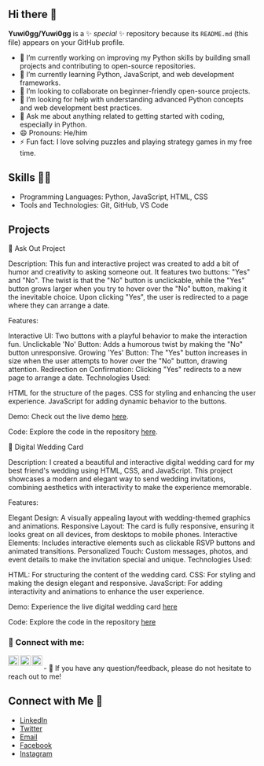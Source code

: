 ## Hi there 👋

**Yuwi0gg/Yuwi0gg** is a ✨ _special_ ✨ repository because its `README.md` (this file) appears on your GitHub profile.

- 🔭 I’m currently working on improving my Python skills by building small projects and contributing to open-source repositories.
- 🌱 I’m currently learning Python, JavaScript, and web development frameworks.
- 👯 I’m looking to collaborate on beginner-friendly open-source projects.
- 🤔 I’m looking for help with understanding advanced Python concepts and web development best practices.
- 💬 Ask me about anything related to getting started with coding, especially in Python.
- 😄 Pronouns: He/him
- ⚡ Fun fact: I love solving puzzles and playing strategy games in my free time.

## Skills 🤹‍♀️

- Programming Languages: Python, JavaScript, HTML, CSS
- Tools and Technologies: Git, GitHub, VS Code

## Projects

🥳 Ask Out Project

Description:
This fun and interactive project was created to add a bit of humor and creativity to asking someone out. It features two buttons: "Yes" and "No". The twist is that the "No" button is unclickable, while the "Yes" button grows larger when you try to hover over the "No" button, making it the inevitable choice. Upon clicking "Yes", the user is redirected to a page where they can arrange a date.

Features:

Interactive UI: Two buttons with a playful behavior to make the interaction fun.
Unclickable 'No' Button: Adds a humorous twist by making the "No" button unresponsive.
Growing 'Yes' Button: The "Yes" button increases in size when the user attempts to hover over the "No" button, drawing attention.
Redirection on Confirmation: Clicking "Yes" redirects to a new page to arrange a date.
Technologies Used:

HTML for the structure of the pages.
CSS for styling and enhancing the user experience.
JavaScript for adding dynamic behavior to the buttons.

Demo:
Check out the live demo [here](https://askyourpartner.netlify.app).

Code:
Explore the code in the repository [here](https://github.com/Yuwi0gg/Ask-Out-by-TheFlakka).

💌 Digital Wedding Card

Description:
I created a beautiful and interactive digital wedding card for my best friend's wedding using HTML, CSS, and JavaScript. This project showcases a modern and elegant way to send wedding invitations, combining aesthetics with interactivity to make the experience memorable.

Features:

Elegant Design: A visually appealing layout with wedding-themed graphics and animations.
Responsive Layout: The card is fully responsive, ensuring it looks great on all devices, from desktops to mobile phones.
Interactive Elements: Includes interactive elements such as clickable RSVP buttons and animated transitions.
Personalized Touch: Custom messages, photos, and event details to make the invitation special and unique.
Technologies Used:

HTML: For structuring the content of the wedding card.
CSS: For styling and making the design elegant and responsive.
JavaScript: For adding interactivity and animations to enhance the user experience.

Demo:
Experience the live digital wedding card [here](https://ryanwedsshainny.netlify.app)

Code:
Explore the code in the repository [here](https://github.com/Yuwi0gg/Wedding)

### 🤝 Connect with me:

<a href="https://www.linkedin.com/in/yuwantha-rashmika/"><img align="left" src="https://raw.githubusercontent.com/yushi1007/yushi1007/main/images/linkedin.svg" alt="Yuwi | LinkedIn" width="21px"/></a>
<a href="https://www.instagram.com/yuwi.gg/"><img align="left" src="https://raw.githubusercontent.com/yushi1007/yushi1007/main/images/instagram.svg" alt="Yuwi | Instagram" width="21px"/></a>
<a href="https://www.facebook.com/yuwantha/"><img align="left" src="https://raw.githubusercontent.com/yushi1007/yushi1007/main/images/instagram.svg" alt="Yuwi | Instagram" width="21px"/></a>

</br>
- 💬 If you have any question/feedback, please do not hesitate to reach out to me!

## Connect with Me 🛜

- [LinkedIn](https://www.linkedin.com/in/yuwantha-rashmika/)
- [Twitter](https://x.com/YuwanthaY)
- [Email](mailto:yuwanthar@gmail.com)
- [Facebook](https://www.facebook.com/yuwantha/)
- [Instagram](https://www.instagram.com/yuwi.gg/)
